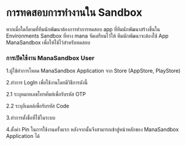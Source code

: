 # การทดสอบการทำงานใน Sandbox

หากเมื่อใดก็ตามที่ทีมนักพัฒนาต้องการทำการทดสอบ app ที่ทีมนักพัฒนาสร้างขึ้นใน Environments Sandbox ที่ทาง mana จัดเตรียมไว้ให้  ทีมนักพัฒนาจะต้องใช้ App ManaSandbox เพื่อให้ใช้ไว้สำหรับทดสอบ 

### การเปิดใช้งาน ManaSandbox User

1.ผู้ใช้ทำการโหลด ManaSandbox Application จาก Store (AppStore, PlayStore)

2.ทำการ LogIn เพื่อใช้งานโดยมีวิธีการดังนี้

2.1 ระบุหมายเลขโทรศัพท์เพื่อรับรหัส OTP

2.2 ระบุอีเมลล์เพื่อรับรหัส Code

3.ทำการตั้งชื่อที่ใช้ในระบบ

4.ตั้งค่า Pin ในการใช้งานครั้งแรก หลังจากนั้นจึงสามารถเข้าสู่หน้าหลักของ ManaSandbox Application ได้



